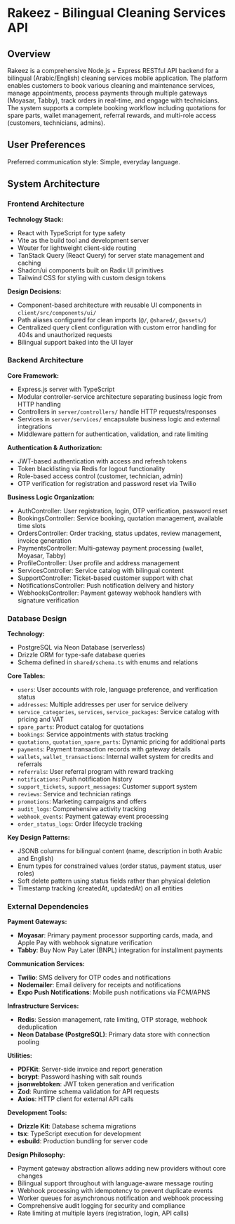 # Rakeez - Bilingual Cleaning Services API

## Overview

Rakeez is a comprehensive Node.js + Express RESTful API backend for a bilingual (Arabic/English) cleaning services mobile application. The platform enables customers to book various cleaning and maintenance services, manage appointments, process payments through multiple gateways (Moyasar, Tabby), track orders in real-time, and engage with technicians. The system supports a complete booking workflow including quotations for spare parts, wallet management, referral rewards, and multi-role access (customers, technicians, admins).

## User Preferences

Preferred communication style: Simple, everyday language.

## System Architecture

### Frontend Architecture

**Technology Stack:**
- React with TypeScript for type safety
- Vite as the build tool and development server
- Wouter for lightweight client-side routing
- TanStack Query (React Query) for server state management and caching
- Shadcn/ui components built on Radix UI primitives
- Tailwind CSS for styling with custom design tokens

**Design Decisions:**
- Component-based architecture with reusable UI components in `client/src/components/ui/`
- Path aliases configured for clean imports (`@/`, `@shared/`, `@assets/`)
- Centralized query client configuration with custom error handling for 404s and unauthorized requests
- Bilingual support baked into the UI layer

### Backend Architecture

**Core Framework:**
- Express.js server with TypeScript
- Modular controller-service architecture separating business logic from HTTP handling
- Controllers in `server/controllers/` handle HTTP requests/responses
- Services in `server/services/` encapsulate business logic and external integrations
- Middleware pattern for authentication, validation, and rate limiting

**Authentication & Authorization:**
- JWT-based authentication with access and refresh tokens
- Token blacklisting via Redis for logout functionality
- Role-based access control (customer, technician, admin)
- OTP verification for registration and password reset via Twilio

**Business Logic Organization:**
- AuthController: User registration, login, OTP verification, password reset
- BookingsController: Service booking, quotation management, available time slots
- OrdersController: Order tracking, status updates, review management, invoice generation
- PaymentsController: Multi-gateway payment processing (wallet, Moyasar, Tabby)
- ProfileController: User profile and address management
- ServicesController: Service catalog with bilingual content
- SupportController: Ticket-based customer support with chat
- NotificationsController: Push notification delivery and history
- WebhooksController: Payment gateway webhook handlers with signature verification

### Database Design

**Technology:**
- PostgreSQL via Neon Database (serverless)
- Drizzle ORM for type-safe database queries
- Schema defined in `shared/schema.ts` with enums and relations

**Core Tables:**
- `users`: User accounts with role, language preference, and verification status
- `addresses`: Multiple addresses per user for service delivery
- `service_categories`, `services`, `service_packages`: Service catalog with pricing and VAT
- `spare_parts`: Product catalog for quotations
- `bookings`: Service appointments with status tracking
- `quotations`, `quotation_spare_parts`: Dynamic pricing for additional parts
- `payments`: Payment transaction records with gateway details
- `wallets`, `wallet_transactions`: Internal wallet system for credits and referrals
- `referrals`: User referral program with reward tracking
- `notifications`: Push notification history
- `support_tickets`, `support_messages`: Customer support system
- `reviews`: Service and technician ratings
- `promotions`: Marketing campaigns and offers
- `audit_logs`: Comprehensive activity tracking
- `webhook_events`: Payment gateway event processing
- `order_status_logs`: Order lifecycle tracking

**Key Design Patterns:**
- JSONB columns for bilingual content (name, description in both Arabic and English)
- Enum types for constrained values (order status, payment status, user roles)
- Soft delete pattern using status fields rather than physical deletion
- Timestamp tracking (createdAt, updatedAt) on all entities

### External Dependencies

**Payment Gateways:**
- **Moyasar**: Primary payment processor supporting cards, mada, and Apple Pay with webhook signature verification
- **Tabby**: Buy Now Pay Later (BNPL) integration for installment payments

**Communication Services:**
- **Twilio**: SMS delivery for OTP codes and notifications
- **Nodemailer**: Email delivery for receipts and notifications
- **Expo Push Notifications**: Mobile push notifications via FCM/APNS

**Infrastructure Services:**
- **Redis**: Session management, rate limiting, OTP storage, webhook deduplication
- **Neon Database (PostgreSQL)**: Primary data store with connection pooling

**Utilities:**
- **PDFKit**: Server-side invoice and report generation
- **bcrypt**: Password hashing with salt rounds
- **jsonwebtoken**: JWT token generation and verification
- **Zod**: Runtime schema validation for API requests
- **Axios**: HTTP client for external API calls

**Development Tools:**
- **Drizzle Kit**: Database schema migrations
- **tsx**: TypeScript execution for development
- **esbuild**: Production bundling for server code

**Design Philosophy:**
- Payment gateway abstraction allows adding new providers without core changes
- Bilingual support throughout with language-aware message routing
- Webhook processing with idempotency to prevent duplicate events
- Worker queues for asynchronous notification and webhook processing
- Comprehensive audit logging for security and compliance
- Rate limiting at multiple layers (registration, login, API calls)